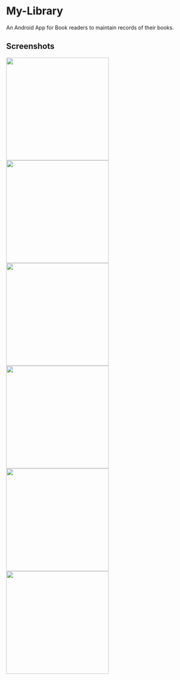 # My-Library
An Android App for Book readers to maintain records of their books.

## Screenshots
<img src = "https://user-images.githubusercontent.com/55586537/90976494-41fb6300-e55b-11ea-814d-91df67b9d189.png" width = "275">          <img src = "https://user-images.githubusercontent.com/55586537/90976498-43c52680-e55b-11ea-9d74-faec11d9dca5.png" width = "275">          <img src = "https://user-images.githubusercontent.com/55586537/90976499-445dbd00-e55b-11ea-9aa6-72e4efcfe193.png" width = "275">          
<img src = "https://user-images.githubusercontent.com/55586537/90976583-ebdaef80-e55b-11ea-9516-3e9eba67c1f3.png" width = "275">          <img src = "https://user-images.githubusercontent.com/55586537/90976582-ea112c00-e55b-11ea-9976-ebe8e19d942b.png" width = "275">          <img src = "https://user-images.githubusercontent.com/55586537/90976584-ec738600-e55b-11ea-8755-868a21858a79.png" width = "275">                    

